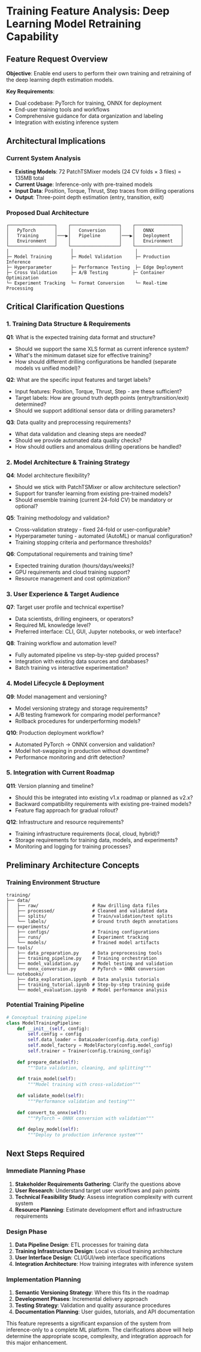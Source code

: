 # Training Feature Analysis: Deep Learning Model Retraining Capability

## Feature Request Overview

**Objective**: Enable end users to perform their own training and retraining of the deep learning depth estimation models.

**Key Requirements**:
- Dual codebase: PyTorch for training, ONNX for deployment
- End-user training tools and workflows  
- Comprehensive guidance for data organization and labeling
- Integration with existing inference system

## Architectural Implications

### Current System Analysis
- **Existing Models**: 72 PatchTSMixer models (24 CV folds × 3 files) = 135MB total
- **Current Usage**: Inference-only with pre-trained models
- **Input Data**: Position, Torque, Thrust, Step traces from drilling operations
- **Output**: Three-point depth estimation (entry, transition, exit)

### Proposed Dual Architecture
```
┌─────────────────┐    ┌──────────────────┐    ┌─────────────────┐
│   PyTorch       │    │   Conversion     │    │   ONNX          │
│   Training      │───▶│   Pipeline       │───▶│   Deployment    │
│   Environment   │    │                  │    │   Environment   │
└─────────────────┘    └──────────────────┘    └─────────────────┘
│                       │                       │
├─ Model Training       ├─ Model Validation     ├─ Production Inference
├─ Hyperparameter       ├─ Performance Testing  ├─ Edge Deployment  
├─ Cross Validation     ├─ A/B Testing         ├─ Container Optimization
└─ Experiment Tracking  └─ Format Conversion    └─ Real-time Processing
```

## Critical Clarification Questions

### 1. Training Data Structure & Requirements

**Q1**: What is the expected training data format and structure?
- Should we support the same XLS format as current inference system?
- What's the minimum dataset size for effective training?
- How should different drilling configurations be handled (separate models vs unified model)?

**Q2**: What are the specific input features and target labels?
- Input features: Position, Torque, Thrust, Step - are these sufficient?
- Target labels: How are ground truth depth points (entry/transition/exit) determined?
- Should we support additional sensor data or drilling parameters?

**Q3**: Data quality and preprocessing requirements?
- What data validation and cleaning steps are needed?
- Should we provide automated data quality checks?
- How should outliers and anomalous drilling operations be handled?

### 2. Model Architecture & Training Strategy

**Q4**: Model architecture flexibility?
- Should we stick with PatchTSMixer or allow architecture selection?
- Support for transfer learning from existing pre-trained models?
- Should ensemble training (current 24-fold CV) be mandatory or optional?

**Q5**: Training methodology and validation?
- Cross-validation strategy - fixed 24-fold or user-configurable?
- Hyperparameter tuning - automated (AutoML) or manual configuration?
- Training stopping criteria and performance thresholds?

**Q6**: Computational requirements and training time?
- Expected training duration (hours/days/weeks)?
- GPU requirements and cloud training support?
- Resource management and cost optimization?

### 3. User Experience & Target Audience

**Q7**: Target user profile and technical expertise?
- Data scientists, drilling engineers, or operators?
- Required ML knowledge level?
- Preferred interface: CLI, GUI, Jupyter notebooks, or web interface?

**Q8**: Training workflow and automation level?
- Fully automated pipeline vs step-by-step guided process?
- Integration with existing data sources and databases?
- Batch training vs interactive experimentation?

### 4. Model Lifecycle & Deployment

**Q9**: Model management and versioning?
- Model versioning strategy and storage requirements?
- A/B testing framework for comparing model performance?
- Rollback procedures for underperforming models?

**Q10**: Production deployment workflow?
- Automated PyTorch → ONNX conversion and validation?
- Model hot-swapping in production without downtime?
- Performance monitoring and drift detection?

### 5. Integration with Current Roadmap

**Q11**: Version planning and timeline?
- Should this be integrated into existing v1.x roadmap or planned as v2.x?
- Backward compatibility requirements with existing pre-trained models?
- Feature flag approach for gradual rollout?

**Q12**: Infrastructure and resource requirements?
- Training infrastructure requirements (local, cloud, hybrid)?
- Storage requirements for training data, models, and experiments?
- Monitoring and logging for training processes?

## Preliminary Architecture Concepts

### Training Environment Structure
```
training/
├── data/
│   ├── raw/                    # Raw drilling data files
│   ├── processed/              # Cleaned and validated data
│   ├── splits/                 # Train/validation/test splits
│   └── labels/                 # Ground truth depth annotations
├── experiments/
│   ├── configs/                # Training configurations
│   ├── runs/                   # Experiment tracking
│   └── models/                 # Trained model artifacts
├── tools/
│   ├── data_preparation.py     # Data preprocessing tools
│   ├── training_pipeline.py    # Training orchestration
│   ├── model_validation.py     # Model testing and validation
│   └── onnx_conversion.py      # PyTorch → ONNX conversion
└── notebooks/
    ├── data_exploration.ipynb  # Data analysis tutorials
    ├── training_tutorial.ipynb # Step-by-step training guide
    └── model_evaluation.ipynb  # Model performance analysis
```

### Potential Training Pipeline
```python
# Conceptual training pipeline
class ModelTrainingPipeline:
    def __init__(self, config):
        self.config = config
        self.data_loader = DataLoader(config.data_config)
        self.model_factory = ModelFactory(config.model_config)
        self.trainer = Trainer(config.training_config)
        
    def prepare_data(self):
        """Data validation, cleaning, and splitting"""
        
    def train_model(self):
        """Model training with cross-validation"""
        
    def validate_model(self):
        """Performance validation and testing"""
        
    def convert_to_onnx(self):
        """PyTorch → ONNX conversion with validation"""
        
    def deploy_model(self):
        """Deploy to production inference system"""
```

## Next Steps Required

### Immediate Planning Phase
1. **Stakeholder Requirements Gathering**: Clarify the questions above
2. **User Research**: Understand target user workflows and pain points
3. **Technical Feasibility Study**: Assess integration complexity with current system
4. **Resource Planning**: Estimate development effort and infrastructure requirements

### Design Phase  
1. **Data Pipeline Design**: ETL processes for training data
2. **Training Infrastructure Design**: Local vs cloud training architecture
3. **User Interface Design**: CLI/GUI/web interface specifications
4. **Integration Architecture**: How training integrates with inference system

### Implementation Planning
1. **Semantic Versioning Strategy**: Where this fits in the roadmap
2. **Development Phases**: Incremental delivery approach
3. **Testing Strategy**: Validation and quality assurance procedures
4. **Documentation Planning**: User guides, tutorials, and API documentation

This feature represents a significant expansion of the system from inference-only to a complete ML platform. The clarifications above will help determine the appropriate scope, complexity, and integration approach for this major enhancement.